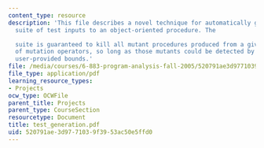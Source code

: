 ```yaml
---
content_type: resource
description: 'This file describes a novel technique for automatically generating a
  suite of test inputs to an object-oriented procedure. The

  suite is guaranteed to kill all mutant procedures produced from a given catalog
  of mutation operators, so long as those mutants could be detected by some test within
  user-provided bounds.'
file: /media/courses/6-883-program-analysis-fall-2005/520791ae3d9771039f3953ac50e5ffd0_test_generation.pdf
file_type: application/pdf
learning_resource_types:
- Projects
ocw_type: OCWFile
parent_title: Projects
parent_type: CourseSection
resourcetype: Document
title: test_generation.pdf
uid: 520791ae-3d97-7103-9f39-53ac50e5ffd0
---
```

